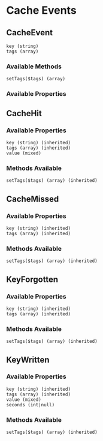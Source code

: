 # Cache Events

## CacheEvent

    key (string)
    tags (array)

### Available Methods

    setTags($tags) (array)

### Available Properties

## CacheHit

### Available Properties

    key (string) (inherited)
    tags (array) (inherited)
    value (mixed)

### Methods Available

    setTags($tags) (array) (inherited)

## CacheMissed

### Available Properties

    key (string) (inherited)
    tags (array) (inherited)

### Methods Available

    setTags($tags) (array) (inherited)

## KeyForgotten

### Available Properties

    key (string) (inherited)
    tags (array) (inherited)

### Methods Available

    setTags($tags) (array) (inherited)

## KeyWritten

### Available Properties

    key (string) (inherited)
    tags (array) (inherited)
    value (mixed)
    seconds (int|null)

### Methods Available

    setTags($tags) (array) (inherited)

